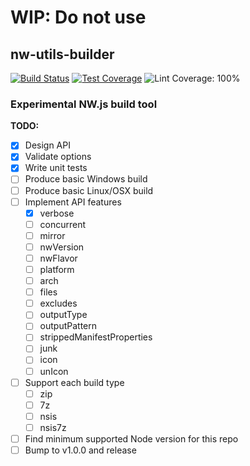 

# WIP: Do not use


## nw-utils-builder

[![Build Status](https://travis-ci.org/nwutils/nw-utils-builder.svg?branch=master)](https://travis-ci.org/nwutils/nw-utils-builder) [![Test Coverage](https://img.shields.io/coveralls/github/nwutils/nw-utils-builder?label=Test%20Coverage&logo=jest)](https://coveralls.io/github/nwutils/nw-utils-builder) ![Lint Coverage: 100%](https://img.shields.io/badge/Lint%20Coverage-100%25-brightgreen.svg?logo=eslint)

<!--
![Node Support >=4.0.0](https://img.shields.io/badge/Node-%3E%3D4.0.0-brightgreen.svg?logo=node.js)
-->


### Experimental NW.js build tool


**TODO:**

* [x] Design API
* [x] Validate options
* [x] Write unit tests
* [ ] Produce basic Windows build
* [ ] Produce basic Linux/OSX build
* [ ] Implement API features
   * [x] verbose
   * [ ] concurrent
   * [ ] mirror
   * [ ] nwVersion
   * [ ] nwFlavor
   * [ ] platform
   * [ ] arch
   * [ ] files
   * [ ] excludes
   * [ ] outputType
   * [ ] outputPattern
   * [ ] strippedManifestProperties
   * [ ] junk
   * [ ] icon
   * [ ] unIcon
* [ ] Support each build type
   * [ ] zip
   * [ ] 7z
   * [ ] nsis
   * [ ] nsis7z
* [ ] Find minimum supported Node version for this repo
* [ ] Bump to v1.0.0 and release
